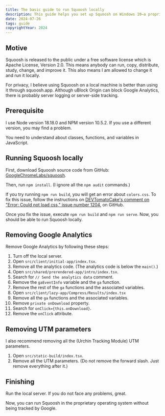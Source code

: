 ```yaml
---
title: The basic guide to run Squoosh locally
description: This guide helps you set up Squoosh on Windows 10—a proprietary operating system with lots of malicious functionalities—and remove Google Analytics.
date: 2024-07-26
tags: guide
copyrightYear: 2024
---
```


## Motive

Squoosh is released to the public under a free software license which is Apache License, Version 2.0. This means anybody can run, copy, distribute, study, change, and improve it. This also means I am allowed to change it and run it locally.

For privacy, I believe using Squoosh on a local machine is better than using it through squoosh.app. Although uBlock Origin can block Google Analytics, there is probably server logging or server-side tracking.

## Prerequisite

I use Node version 18.18.0 and NPM version 10.5.2. If you use a different version, you may find a problem.

You need to understand about classes, functions, and variables in JavaScript.

## Running Squoosh locally

First, download Squoosh source code from GitHub: [GoogleChromeLabs/squoosh](https://github.com/GoogleChromeLabs/squoosh).

Then, run `npm install`. (I ignore all the `npm audit` commands.)

If you try running `npm run build`, you will get an error about `colors.css`. To fix this issue, follow the instructions on [DEVTomatoCake's comment on "Error: Could not load css," issue number 1204](https://github.com/GoogleChromeLabs/squoosh/issues/1204#issuecomment-1892756576), on GitHub.

Once you fix the issue, execute `npm run build` and `npm run serve`. Now, you should be able to run Squoosh locally.

## Removing Google Analytics

Remove Google Analytics by following these steps:

1. Turn off the local server.
1. Open `src/client/initial-app/index.tsx`.
1. Remove all the analytics code. (The analytics code is below the `main()`.)
1. Open `src/shared/prerendered-app/intro/index.tsx`.
1. Search for `// Send the analytics data` comment.
1. Remove the `gaEventInfo` variable and the `ga` function.
1. Remove the rest of the `ga` functions and the associated variables.
1. Open `src/client/lazy-app/Compress/Results/index.tsx`
1. Remove all the `ga` functions and the associated variables.
1. Remove `private onDownload` property.
1. Search for `onClick={this.onDownload}`.
1. Remove the `onClick` attribute.

## Removing UTM parameters

I also recommend removing all the (Urchin Tracking Module) UTM parameters.

1. Open `src/static-build/index.tsx`.
1. Remove all the UTM parameters. (Do not remove the forward slash. Just remove everything after it.)

## Finishing

Run the local server. If you do not face any problems, great.

Now, you can run Squoosh in the proprietary operating system without being tracked by Google.
